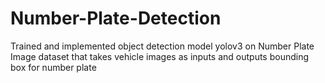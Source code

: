 # Number-Plate-Detection
Trained  and implemented object detection model yolov3 on Number Plate Image dataset that takes vehicle images as inputs and outputs bounding box for number plate 
